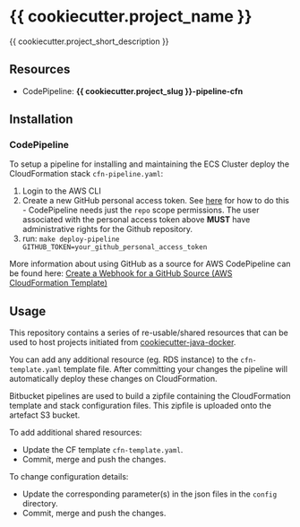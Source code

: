 # {{ cookiecutter.project_name }}

{{ cookiecutter.project_short_description }}

## Resources
- CodePipeline: **{{ cookiecutter.project_slug }}-pipeline-cfn**

## Installation

### CodePipeline
To setup a pipeline for installing and maintaining the ECS Cluster deploy the CloudFormation stack `cfn-pipeline.yaml`:

1. Login to the AWS CLI
1. Create a new GitHub personal access token. See [here](https://help.github.com/articles/creating-a-personal-access-token-for-the-command-line/) for how to do this - CodePipeline needs just the `repo` scope permissions. The user associated with the personal access token above **MUST** have administrative rights for the Github repository.
1. run: `make deploy-pipeline GITHUB_TOKEN=your_github_personal_access_token`

More information about using GitHub as a source for AWS CodePipeline can be found here:  [Create a Webhook for a GitHub Source (AWS CloudFormation Template)](https://docs.aws.amazon.com/codepipeline/latest/userguide/pipelines-webhooks-create-cfn.html)

## Usage
This repository contains a series of re-usable/shared resources that can be used to host projects initiated from [cookiecutter-java-docker](https://bitbucket.org/persgroep/cookiecutter-java-docker).

You can add any additional resource (eg. RDS instance) to the `cfn-template.yaml` template file.
After committing your changes the pipeline will automatically deploy these changes on CloudFormation.

Bitbucket pipelines are used to build a zipfile containing the CloudFormation template and stack configuration files. This zipfile is uploaded onto the artefact S3 bucket.

To add additional shared resources:

* Update the CF template `cfn-template.yaml`.
* Commit, merge and push the changes.

To change configuration details:

* Update the corresponding parameter(s) in the json files in the `config` directory.
* Commit, merge and push the changes.
